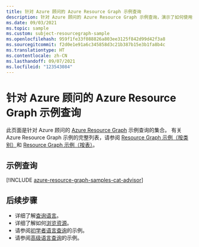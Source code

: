 ```yaml
---
title: 针对 Azure 顾问的 Azure Resource Graph 示例查询
description: 针对 Azure 顾问的 Azure Resource Graph 示例查询，演示了如何使用资源类型和表来访问与 Azure 顾问相关的资源和属性。
ms.date: 09/03/2021
ms.topic: sample
ms.custom: subject-resourcegraph-sample
ms.openlocfilehash: 959f1fe33f088826a803ee3125f842d99d42f3a8
ms.sourcegitcommit: f2d0e1e91a6c345858d3c21b387b15e3b1fa8b4c
ms.translationtype: HT
ms.contentlocale: zh-CN
ms.lasthandoff: 09/07/2021
ms.locfileid: "123543084"
---
```

# <a name="azure-resource-graph-sample-queries-for-azure-advisor"></a>针对 Azure 顾问的 Azure Resource Graph 示例查询

此页面是针对 Azure 顾问的 [Azure Resource Graph](../governance/resource-graph/overview.md) 示例查询的集合。 有关 Azure Resource Graph 示例的完整列表，请参阅 [Resource Graph 示例（按类别）](../governance/resource-graph/samples/samples-by-category.md)和 [Resource Graph 示例（按表）](../governance/resource-graph/samples/samples-by-table.md)。

## <a name="sample-queries"></a>示例查询

[!INCLUDE [azure-resource-graph-samples-cat-advisor](../../includes/resource-graph/samples/bycat/azure-advisor.md)]

## <a name="next-steps"></a>后续步骤

- 详细了解[查询语言](../governance/resource-graph/concepts/query-language.md)。
- 详细了解如何[浏览资源](../governance/resource-graph/concepts/explore-resources.md)。
- 请参阅[初学者语言查询](../governance/resource-graph/samples/starter.md)的示例。
- 请参阅[高级语言查询](../governance/resource-graph/samples/advanced.md)的示例。
